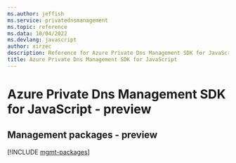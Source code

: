 ```yaml
---
ms.author: jeffish
ms.service: privatednsmanagement
ms.topic: reference
ms.data: 10/04/2022
ms.devlang: javascript
author: xirzec
description: Reference for Azure Private Dns Management SDK for JavaScript
title: Azure Private Dns Management SDK for JavaScript
---
```

# Azure Private Dns Management SDK for JavaScript - preview

## Management packages - preview
[!INCLUDE [mgmt-packages](private-dns-management-mgmt-index.md)]
